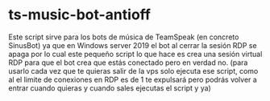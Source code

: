 # ts-music-bot-antioff

Este script sirve para los bots de música de TeamSpeak (en concreto SinusBot) ya que en Windows server 2019 el bot al cerrar la sesión RDP se apaga por lo cual este pequeño script
lo que hace es crea una sesión virtual RDP para que el bot crea que estás conectado pero en verdad no.
(para usarlo cada vez que te quieras salir de la vps solo ejecuta ese script, como al el limite de conexiones en RDP es de 1 te expulsará pero podrás volver a entrar
cuando quieras y cuando sales ejecutas el script y ya)
